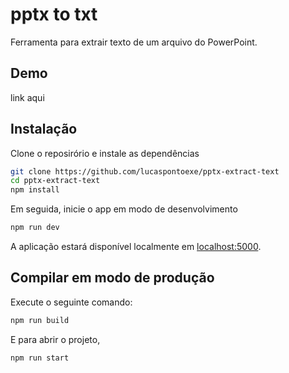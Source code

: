 # pptx to txt

Ferramenta para extrair texto de um arquivo do PowerPoint.

## Demo
link aqui


## Instalação

Clone o reposirório e instale as dependências

```bash
git clone https://github.com/lucaspontoexe/pptx-extract-text
cd pptx-extract-text
npm install
```

Em seguida, inicie o app em modo de desenvolvimento

```bash
npm run dev
```

A aplicação estará disponível localmente em [localhost:5000](http://localhost:5000). 


## Compilar em modo de produção

Execute o seguinte comando:

```bash
npm run build
```

E para abrir o projeto, 
```bash
npm run start
```
